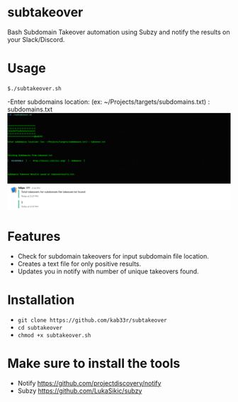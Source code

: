 # subtakeover
Bash Subdomain Takeover automation using Subzy and notify the results on your Slack/Discord.

# Usage
`$./subtakeover.sh`

-Enter subdomains location: (ex: ~/Projects/targets/subdomains.txt) : subdomains.txt
![Subtakeover](subtakeover1.png)
![Subtakeover](subtakeover2.png)

# Features
- Check for subdomain takeovers for input subdomain file location.
- Creates a text file for only positive results.
- Updates you in notify with number of unique takeovers found.

# Installation
   * `git clone https://github.com/kab33r/subtakeover`
   * `cd subtakeover`
   * `chmod +x subtakeover.sh`

# Make sure to install the tools
   * Notify https://github.com/projectdiscovery/notify
   * Subzy https://github.com/LukaSikic/subzy
